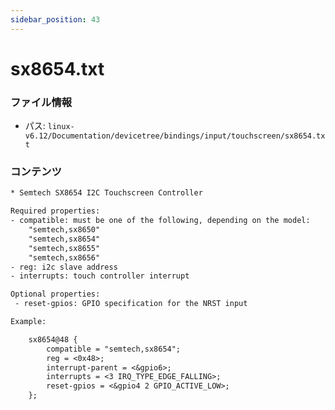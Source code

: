 ```yaml
---
sidebar_position: 43
---
```

# sx8654.txt

### ファイル情報

- パス: `linux-v6.12/Documentation/devicetree/bindings/input/touchscreen/sx8654.txt`

### コンテンツ

```txt
* Semtech SX8654 I2C Touchscreen Controller

Required properties:
- compatible: must be one of the following, depending on the model:
	"semtech,sx8650"
	"semtech,sx8654"
	"semtech,sx8655"
	"semtech,sx8656"
- reg: i2c slave address
- interrupts: touch controller interrupt

Optional properties:
 - reset-gpios: GPIO specification for the NRST input

Example:

	sx8654@48 {
		compatible = "semtech,sx8654";
		reg = <0x48>;
		interrupt-parent = <&gpio6>;
		interrupts = <3 IRQ_TYPE_EDGE_FALLING>;
		reset-gpios = <&gpio4 2 GPIO_ACTIVE_LOW>;
	};

```
